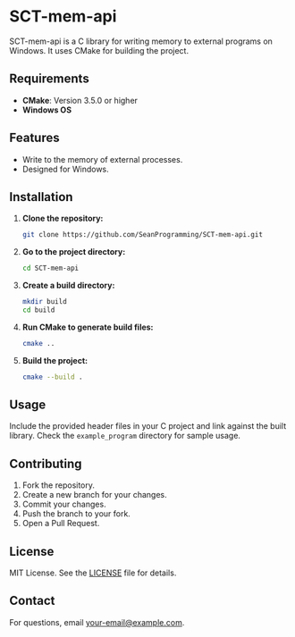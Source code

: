# SCT-mem-api

SCT-mem-api is a C library for writing memory to external programs on Windows. It uses CMake for building the project.

## Requirements

- **CMake**: Version 3.5.0 or higher
- **Windows OS**

## Features

- Write to the memory of external processes.
- Designed for Windows.

## Installation

1. **Clone the repository:**

   ```sh
   git clone https://github.com/SeanProgramming/SCT-mem-api.git
   ```

2. **Go to the project directory:**

   ```sh
   cd SCT-mem-api
   ```

3. **Create a build directory:**

   ```sh
   mkdir build
   cd build
   ```

4. **Run CMake to generate build files:**

   ```sh
   cmake ..
   ```

5. **Build the project:**

   ```sh
   cmake --build .
   ```

## Usage

Include the provided header files in your C project and link against the built library. Check the `example_program` directory for sample usage.

## Contributing

1. Fork the repository.
2. Create a new branch for your changes.
3. Commit your changes.
4. Push the branch to your fork.
5. Open a Pull Request.

## License

MIT License. See the [LICENSE](LICENSE) file for details.

## Contact

For questions, email [your-email@example.com](mailto:your-email@example.com).
